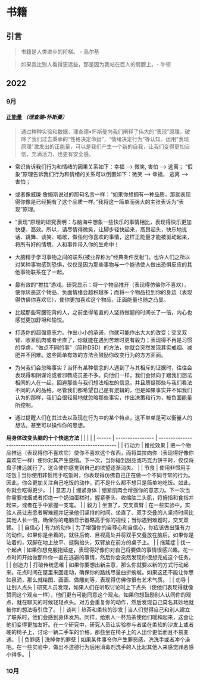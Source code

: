 # 书籍



## 引言

> 书籍是人类进步的阶梯。 - 高尔基

> 如果我比别人看得更远些，那是因为我站在巨人的肩膀上。- 牛顿



## 2022

### 9月

#### [正能量](https://book.douban.com/subject/11509401/)    ***（理查德•怀斯曼）***

> 通过种种实验和数据，理查德•怀斯曼向我们阐释了伟大的“表现”原理，破除了我们过去秉承的“性格决定命运”，“情绪决定行为”等认知。运用“表现原理”激发出的正能量，可以是我们产生一个新的自我，让我们变得更加自信，充满活力，也更有安全感。

- 常识告诉我们行为和情绪的因果关系如下：幸福 --> 微笑,  害怕 --> 逃离；
  “假象”原理告诉我们行为和情绪的关系可以倒置如下：微笑 --> 幸福， 逃离 --> 害怕；

- 或者像威廉·詹姆斯说过的那句名言一样：“如果你想拥有一种品质，那就表现得你像是已经拥有了这个品质一样。”我将这一简单而强大的主张表诉为“表现”原理。

- “表现”原理的研究表明：与脑海中想象一些快乐的事情相比，表现得快乐更加快捷、高效。所以，请尽情得微笑，让脚步轻快起来，高昂起头，快乐地说话、跳舞、谈笑、唱歌，做任何你喜欢的事情，这样正能量才能被驱动起来，将所有好的情境、人和事件带入你的生命中！

- 大脑精于学习事物之间的联系(被业界称为“经典条件反射”)。也许人们之所以对某种事物感到恐惧，仅仅是因为那些事物与一个能诱使人做出恐惧反应的其他事物联系在了一起。

- 最有效的“推拉”游戏。研究显示：将一个物品推开（表现得仿佛你不喜欢），使你厌恶这个物品，负面情绪会越积越多；而将一个物品拉到你的身边（表现得仿佛你喜欢它），使你更加喜欢这个物品，正面能量也随之凸显。

- 比起那些弯腰驼背的人，之前坐得笔直的人坚持做题的时间长了一倍，内心也感觉更加舒坦和愉悦。

- 打造你的超强意志力。作出小小的承诺，你就可能作出大大的改变；交叉双臂、收紧肌肉或者坐直了，你就能在遇到苦难时更有毅力；表现得不再是习惯的俘虏，“做点不同的事"（简称DSD）的方法，你就会突然发现其实戒烟、减肥并不困难。这些简单有效的方法会鼓励你改变行为的方方面面。

- 为何我们会忽略事实？当怀有某种信念的人遇到了与其相斥的证据时，往往会表现得和阴谋论或者邪教成员差不多。向他们一样，我们会倾向于跟我们想法相同的人在一起，回避那些与我们想法相左的信息，并且质疑那些与我们看法不同的人的品格。尽管我们都希望自己是有逻辑的，但是如果事实并不如我们认为的那样，我们会很轻易地就忽略那些事实，作出决策和行为，被负面能量所控制。

- 通过提醒人们在其过去以及现在行为中的某个特点，这不单单是可以衡量人的想法，甚至可以操作你的思想。

**用身体改变头脑的十个快速方法**
|        |                  |                                                              |
| ------ | ---------------- | ------------------------------------------------------------ |
| 行动力 | 推拉效果         | 把一个物品推远（表现得你不喜欢它）使你不喜欢这个东西，而将其拉向你（表现得好像你喜欢它一样）使你对其产生感情。下一次，当你碰到甜品或巧克力饼干时，仅仅将盘子推远就行了，这会使你感觉到自己的欲望逐渐消失。 |
| 节食   | 使用非惯用手吃饭 | 当你使用非惯用手吃饭时，你表现得仿佛自己正在做一个不同寻常的行为。因此，你会更加关注自己吃饭的动作，而不是什么都不想只是简单地吃饭。如此，你就会吃得更少。 |
| 意志力 | 绷紧身体         | 绷紧肌肉会增强你的意志力。下一次当你需要戒烟或者拒绝一个奶油蛋糕时，握紧拳头、收缩肱二头肌，将拇指和食指并起来，或者在手中紧握一支笔。 |
| 毅力   | 坐直了，交叉双臂 | 在一些实验中，实验人员让志愿者解难题并记录他们坚持的时间。坐直了、双手交叠的人坚持时间比其他人长一倍。确保你的电脑显示器略高于你的视线；当你遇到难题时，交叉双臂。 |
| 自信心 | 有力的动作       | 为了增强你的自尊心和自信心，你应该做出强有力的动作。如果你是坐着的，就往后倚、目视高处并将双手交叠放在脑后。如果你是站着的，双脚在地上放平、挺胸抬头，双臂放在前方的桌子上。 |
| 拖延症 | 找一个起点       | 如果你想克服拖延症，表现得好像你对自己将要做的事情很感兴趣。花一点时间开始做那件你一直在逃避的事情，然后你会突然发现你很想完成这个任务。 |
| 创造力 | 打破传统思维     | 如果你要想出新主意，那么你就要以新的方式行动起来。花点时间在屋里来回走动，确保你的路线尽量曲折蜿蜒。如果这还不能让你思如泉涌，那么就绘图、画画、做雕刻等，表现得仿佛你很有艺术气质。 |
| 劝导   | 让别人点头       | 研究人员发现，如果人们在听取讨论时上下点头（使他们表现得就像赞同这个观点一样），他们更有可能同意这个观点。如果你想鼓励别人认同你的观点，就在聊天的时候轻轻点头。对方会重复你的动作，然后发现自己莫名其妙地就被你的想法吸引住了。 |
| 谈判   | 热茶和柔软的沙发 | 当人们觉得自己和别人建立了联系时，他们会感到身体发热。同样，给别人一杯热茶使他们暖和起来，这会让他们变得更加友好。在一个研究中，研究人员让实验参与者坐在柔软的沙发上或者硬的椅子上，讨论一辆二手车的价格，那些坐在椅子上的人出价更低而且不易变通。 |
| 负罪感 | 洗掉你的罪孽     | 如果某件事令你产生罪恶感，洗洗手或者冲个澡吧。在一些实验中，做出不道德行为后用消毒剂洗手的人比起其他人来感觉罪恶感小得多。 |

### 10月
